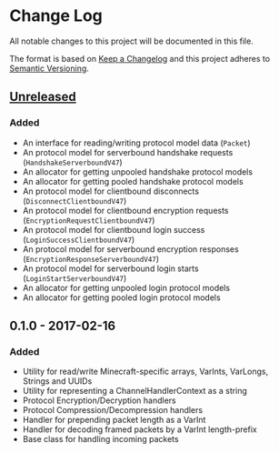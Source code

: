 # Change Log

All notable changes to this project will be documented in this file.

The format is based on [Keep a Changelog](http://keepachangelog.com/) and this project adheres to
[Semantic Versioning](http://semver.org/).

## [Unreleased]

### Added

 * An interface for reading/writing protocol model data (`Packet`)
 * An protocol model for serverbound handshake requests (`HandshakeServerboundV47`)
 * An allocator for getting unpooled handshake protocol models
 * An allocator for getting pooled handshake protocol models
 * An protocol model for clientbound disconnects (`DisconnectClientboundV47`)
 * An protocol model for clientbound encryption requests (`EncryptionRequestClientboundV47`)
 * An protocol model for clientbound login success (`LoginSuccessClientboundV47`)
 * An protocol model for serverbound encryption responses (`EncryptionResponseServerboundV47`)
 * An protocol model for serverbound login starts (`LoginStartServerboundV47`)
 * An allocator for getting unpooled login protocol models
 * An allocator for getting pooled login protocol models

## 0.1.0 - 2017-02-16

### Added

 * Utility for read/write Minecraft-specific arrays, VarInts, VarLongs, Strings and UUIDs
 * Utility for representing a ChannelHandlerContext as a string
 * Protocol Encryption/Decryption handlers
 * Protocol Compression/Decompression handlers
 * Handler for prepending packet length as a VarInt
 * Handler for decoding framed packets by a VarInt length-prefix
 * Base class for handling incoming packets

[Unreleased]: https://github.com/LunaMC/protocol/compare/v0.1.0...HEAD
